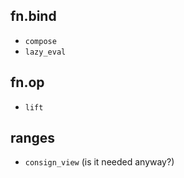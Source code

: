 ## fn.bind

* `compose`
* `lazy_eval`

## fn.op

* `lift`

## ranges

* `consign_view` (is it needed anyway?)
